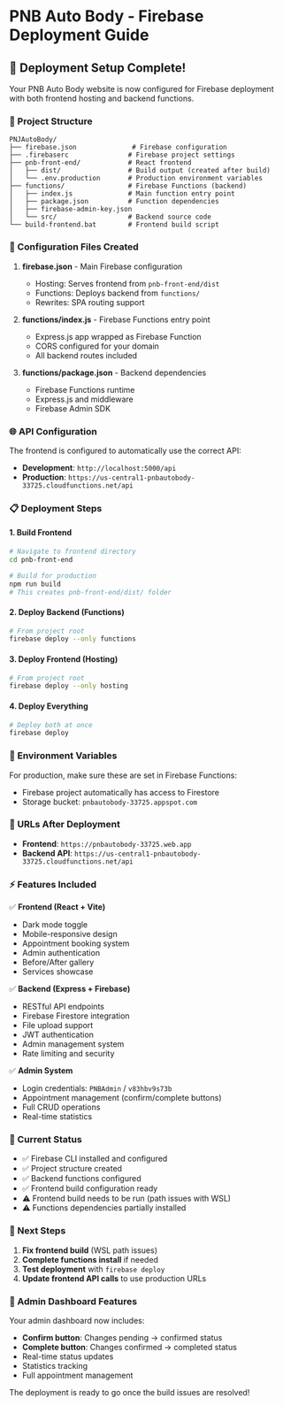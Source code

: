# PNB Auto Body - Firebase Deployment Guide

## 🚀 Deployment Setup Complete!

Your PNB Auto Body website is now configured for Firebase deployment with both frontend hosting and backend functions.

### 📁 Project Structure
```
PNJAutoBody/
├── firebase.json              # Firebase configuration
├── .firebaserc               # Firebase project settings
├── pnb-front-end/            # React frontend
│   ├── dist/                 # Build output (created after build)
│   └── .env.production       # Production environment variables
├── functions/                # Firebase Functions (backend)
│   ├── index.js              # Main function entry point
│   ├── package.json          # Function dependencies
│   ├── firebase-admin-key.json
│   └── src/                  # Backend source code
└── build-frontend.bat        # Frontend build script
```

### 🔧 Configuration Files Created

1. **firebase.json** - Main Firebase configuration
   - Hosting: Serves frontend from `pnb-front-end/dist`
   - Functions: Deploys backend from `functions/`
   - Rewrites: SPA routing support

2. **functions/index.js** - Firebase Functions entry point
   - Express.js app wrapped as Firebase Function
   - CORS configured for your domain
   - All backend routes included

3. **functions/package.json** - Backend dependencies
   - Firebase Functions runtime
   - Express.js and middleware
   - Firebase Admin SDK

### 🌐 API Configuration

The frontend is configured to automatically use the correct API:
- **Development**: `http://localhost:5000/api`
- **Production**: `https://us-central1-pnbautobody-33725.cloudfunctions.net/api`

### 📋 Deployment Steps

#### 1. Build Frontend
```bash
# Navigate to frontend directory
cd pnb-front-end

# Build for production
npm run build
# This creates pnb-front-end/dist/ folder
```

#### 2. Deploy Backend (Functions)
```bash
# From project root
firebase deploy --only functions
```

#### 3. Deploy Frontend (Hosting)
```bash
# From project root  
firebase deploy --only hosting
```

#### 4. Deploy Everything
```bash
# Deploy both at once
firebase deploy
```

### 🔑 Environment Variables

For production, make sure these are set in Firebase Functions:
- Firebase project automatically has access to Firestore
- Storage bucket: `pnbautobody-33725.appspot.com`

### 📱 URLs After Deployment

- **Frontend**: `https://pnbautobody-33725.web.app`
- **Backend API**: `https://us-central1-pnbautobody-33725.cloudfunctions.net/api`

### ⚡ Features Included

✅ **Frontend (React + Vite)**
- Dark mode toggle
- Mobile-responsive design
- Appointment booking system
- Admin authentication
- Before/After gallery
- Services showcase

✅ **Backend (Express + Firebase)**
- RESTful API endpoints
- Firebase Firestore integration
- File upload support
- JWT authentication
- Admin management system
- Rate limiting and security

✅ **Admin System**
- Login credentials: `PNBAdmin` / `v83hbv9s73b`
- Appointment management (confirm/complete buttons)
- Full CRUD operations
- Real-time statistics

### 🔧 Current Status

- ✅ Firebase CLI installed and configured
- ✅ Project structure created
- ✅ Backend functions configured
- ✅ Frontend build configuration ready
- ⚠️ Frontend build needs to be run (path issues with WSL)
- ⚠️ Functions dependencies partially installed

### 🚨 Next Steps

1. **Fix frontend build** (WSL path issues)
2. **Complete functions install** if needed
3. **Test deployment** with `firebase deploy`
4. **Update frontend API calls** to use production URLs

### 🎯 Admin Dashboard Features

Your admin dashboard now includes:
- **Confirm button**: Changes pending → confirmed status
- **Complete button**: Changes confirmed → completed status  
- Real-time status updates
- Statistics tracking
- Full appointment management

The deployment is ready to go once the build issues are resolved!
